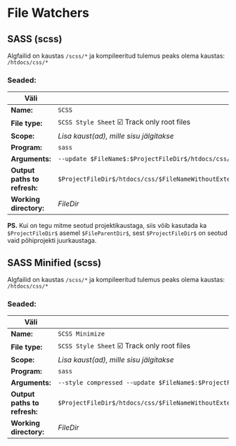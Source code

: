 # File Watchers

## SASS (scss)

Algfailid on kaustas `/scss/*` ja kompileeritud tulemus peaks olema kaustas: `/htdocs/css/*`

### Seaded:

| Väli | Väärtus |
| ----- | ----- |
| **Name:** | `SCSS` |
| **File type:** | `SCSS Style Sheet` :ballot_box_with_check: Track only root files |
| **Scope:** | *Lisa kaust(ad), mille sisu jälgitakse* |
| **Program:** | `sass` |
| **Arguments:** | `--update $FileName$:$ProjectFileDir$/htdocs/css/$FileNameWithoutExtension$.css` |
| **Output paths to refresh:** | `$ProjectFileDir$/htdocs/css/$FileNameWithoutExtension$.css:$ProjectFileDir$/htdocs/css/$FileNameWithoutExtension$.css.map` |
| **Working directory:** | $FileDir$ |

**PS.** Kui on tegu mitme seotud projektikaustaga, siis võib kasutada ka `$ProjectFileDir$` asemel `$FileParentDir$`, sest `$ProjectFileDir$` on seotud vaid põhiprojekti juurkaustaga.


## SASS Minified (scss)

Algfailid on kaustas `/scss/*` ja kompileeritud tulemus peaks olema kaustas: `/htdocs/css/*`

### Seaded:

| Väli | Väärtus |
| ----- | ----- |
| **Name:** | `SCSS Minimize` |
| **File type:** | `SCSS Style Sheet` :ballot_box_with_check: Track only root files |
| **Scope:** | *Lisa kaust(ad), mille sisu jälgitakse* |
| **Program:** | `sass` |
| **Arguments:** | `--style compressed --update $FileName$:$ProjectFileDir$/htdocs/css/$FileNameWithoutExtension$.min.css` |
| **Output paths to refresh:** | `$ProjectFileDir$/htdocs/css/$FileNameWithoutExtension$.min.css:$ProjectFileDir$/htdocs/css/$FileNameWithoutExtension$.min.css.map` |
| **Working directory:** | $FileDir$ |

